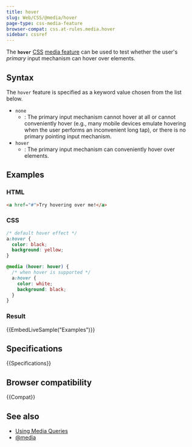 ```yaml
---
title: hover
slug: Web/CSS/@media/hover
page-type: css-media-feature
browser-compat: css.at-rules.media.hover
sidebar: cssref
---
```



The **`hover`** [CSS](/en-US/docs/Web/CSS) [media feature](/en-US/docs/Web/CSS/@media#media_features) can be used to test whether the user's _primary_ input mechanism can hover over elements.

## Syntax

The `hover` feature is specified as a keyword value chosen from the list below.

- `none`
  - : The primary input mechanism cannot hover at all or cannot conveniently hover (e.g., many mobile devices emulate hovering when the user performs an inconvenient long tap), or there is no primary pointing input mechanism.
- `hover`
  - : The primary input mechanism can conveniently hover over elements.

## Examples

### HTML

```html
<a href="#">Try hovering over me!</a>
```

### CSS

```css
/* default hover effect */
a:hover {
  color: black;
  background: yellow;
}

@media (hover: hover) {
  /* when hover is supported */
  a:hover {
    color: white;
    background: black;
  }
}
```

### Result

{{EmbedLiveSample("Examples")}}

## Specifications

{{Specifications}}

## Browser compatibility

{{Compat}}

## See also

- [Using Media Queries](/en-US/docs/Web/CSS/CSS_media_queries/Using_media_queries)
- [@media](/en-US/docs/Web/CSS/@media)
